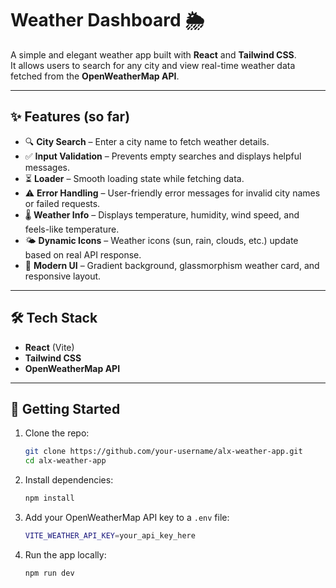 # Weather Dashboard 🌦️

A simple and elegant weather app built with **React** and **Tailwind CSS**.  
It allows users to search for any city and view real-time weather data fetched from the **OpenWeatherMap API**.

---

## ✨ Features (so far)

- 🔍 **City Search** – Enter a city name to fetch weather details.
- ✅ **Input Validation** – Prevents empty searches and displays helpful messages.
- ⏳ **Loader** – Smooth loading state while fetching data.
- ⚠️ **Error Handling** – User-friendly error messages for invalid city names or failed requests.
- 🌡️ **Weather Info** – Displays temperature, humidity, wind speed, and feels-like temperature.
- 🌤️ **Dynamic Icons** – Weather icons (sun, rain, clouds, etc.) update based on real API response.
- 🎨 **Modern UI** – Gradient background, glassmorphism weather card, and responsive layout.

---

## 🛠️ Tech Stack

- **React** (Vite)
- **Tailwind CSS**
- **OpenWeatherMap API**

---

## 🚀 Getting Started

1. Clone the repo:
   ```bash
   git clone https://github.com/your-username/alx-weather-app.git
   cd alx-weather-app
   ```

2. Install dependencies:
   ```bash
   npm install
   ```

3. Add your OpenWeatherMap API key to a `.env` file:
   ```bash
   VITE_WEATHER_API_KEY=your_api_key_here
   ```

4. Run the app locally:
   ```bash
   npm run dev
   ```  
